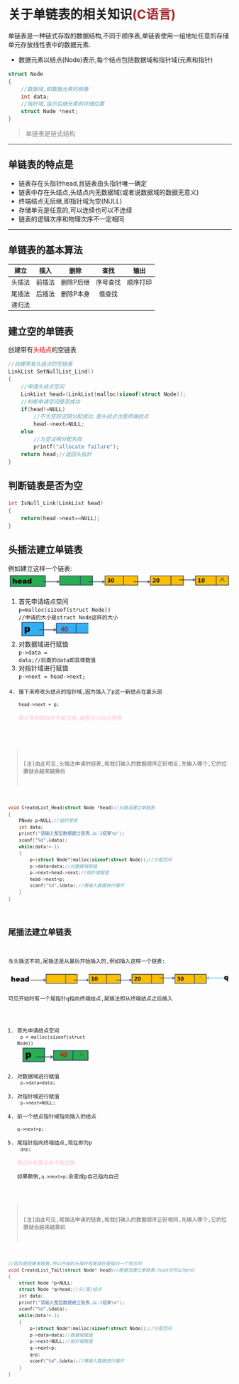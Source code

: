 关于单链表的相关知识<font color=brown>(C语言)</font>
================
单链表是一种链式存取的数据结构,不同于顺序表,单链表使用一组地址任意的存储单元存放线性表中的数据元素.<br>
* 数据元素以结点(Node)表示,每个结点包括数据域和指针域(元素和指针)<br>
```c
struct Node
{
    //数据域,即数据元素的映像
    int data;
    //指针域,指示后继元素的存储位置
    struct Node *next;
}
```
><font color=gray>单链表是链式结构</font>
***************************

单链表的特点是
-----------
* 链表存在头指针head,且链表由头指针唯一确定
* 链表中存在头结点,头结点内无数据域(或者说数据域的数据无意义)
* 终端结点无后继,即指针域为空(NULL)
* 存储单元是任意的,可以连续也可以不连续
* 链表的逻辑次序和物理次序不一定相同
**************************

单链表的基本算法
---------
|  建立  |  插入  |    删除   |   查找   |   输出   |
|:------:|:------:|:---------:|:--------:|:--------:|
| 头插法 | 前插法 | 删除P后继 | 序号查找 | 顺序打印 |
| 尾插法 | 后插法 | 删除P本身 | 值查找   |          |
| 递归法 |        |           |          |          |

建立空的单链表
----------
创建带有<font color=red>头结点</font>的空链表
```c
//创建带有头结点的空链表
LinkList SetNullList_Lind()
{
    //申请头结点空间
    LinkList head=(LinkList)malloc(sizeof(struct Node));
    //判断申请空间是否成功
    if(head!=NULL)
        //不为空则证明分配成功,是头结点也是终端结点
        head->next=NULL;
    else
        //为空证明分配失败
        printf("allocate failure");
    return head;//返回头指针
}
```

判断链表是否为空
----------
```c
int IsNull_Link(LinkList head)
{
    return(head->next==NULL);
}
```

头插法建立单链表
-----------
例如建立这样一个链表:<br>
![F1](https://github.com/CyberYui/DataStructures/blob/master/C/MyOwnSingleLinkedList_C/InsertFromHead.png)<br>
1. 首先申请结点空间<br>
<code>p=malloc(sizeof(struct Node)) //申请的大小是struct Node这样的大小</code><br>
![F2](https://github.com/CyberYui/DataStructures/blob/master/C/MyOwnSingleLinkedList_C/NodeSpaceHead.png)<br>
2. 对数据域进行赋值<br>
<code>p->data = data;//后面的data即具体数值</code><br>
3. 对指针域进行赋值<br>
<code>p->next = head->next;<br>
4. 接下来修改头结点的指针域,因为插入了p这一新结点在最头部<br>
<code>head->next = p;</code><br>
<font color=pink>第三步和第四步不能交换,原因可以自己想想</font>
>[注]由此可见,头插法申请的链表,和我们输入的数据顺序正好相反,先输入哪个,它的位置就会越来越靠后

```c
void CreateList_Head(struct Node *head)//头插法建立单链表
{
    PNode p=NULL;//临时使用
    int data;
    printf("请输入整型数据建立链表,以-1结束\n");
    scanf("%d",&data);
    while(data!=-1)
    {
        p=(struct Node*)malloc(sizeof(struct Node));//分配空间
        p->data=data;//对数据域赋值
        p->next=head->next;//指针域赋值
        head->next=p;
        scanf("%d",&data);//再输入数据进行循环
    }
}
```

尾插法建立单链表
-------------
与头插法不同,尾插法是从最后开始插入的,例如插入这样一个链表:<br>
![F3](https://github.com/CyberYui/DataStructures/blob/master/C/MyOwnSingleLinkedList_C/InsertFromEnd.png)<br>
可见开始时有一个尾指针q指向终端结点,尾插法即从终端结点之后插入<br>
1. 首先申请结点空间<br>
<code>p = malloc(sizeof(struct Node))</code><br>
![F4](https://github.com/CyberYui/DataStructures/blob/master/C/MyOwnSingleLinkedList_C/NodeSpaceEnd.png)<br>
2. 对数据域进行赋值<br>
<code>p->data=data;</code><br>
3. 对指针域进行赋值<br>
<code>p->next=NULL;</code><br>
4. 前一个结点指针域指向插入的结点<br>
<code>q->next=p;</code><br>
5. 尾指针指向终端结点,现在即为p<br>
<code>q=p;</code><br>
<font color=pink>第四步和第五步不能交换</font><br>
如果颠倒,<code>q->next=p;</code>会变成p自己指向自己

>[注]由此可见,尾插法申请的链表,和我们输入的数据顺序正好相同,先输入哪个,它的位置就会越来越靠前

```c
//因为是创建单链表,所以开始的头指针和尾指针是指向一个地方的
void CreateList_Tail(struct Node* head)//尾插法建立单链表,head也可以为end
{
    struct Node *p=NULL;
    struct Node *q=head;//头(尾)结点
    int data;
    printf("请输入整型数据建立链表,以-1结束\n");
    scanf("%d",&data);
    while(data!=-1)
    {
        p=(struct Node*)malloc(sizeof(struct Node));//分配空间
        p->data=data;//数据域赋值
        p->next=NULL;//指针域赋值
        q->next=p;
        q=p;
        scanf("%d",&data);//再输入数据进行循环
    }
}
```